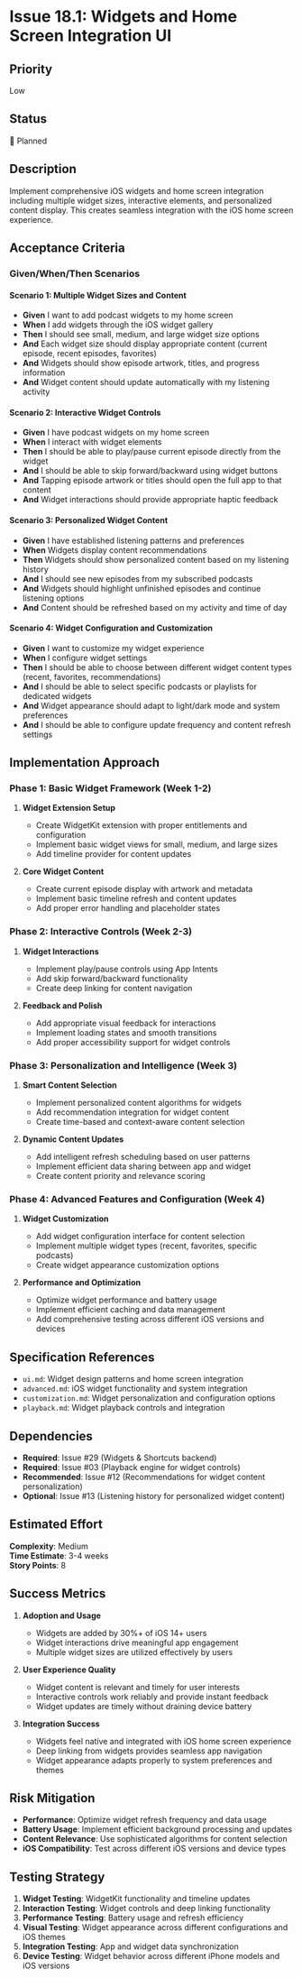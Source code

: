 # Issue 18.1: Widgets and Home Screen Integration UI

## Priority
Low

## Status
🔄 Planned

## Description
Implement comprehensive iOS widgets and home screen integration including multiple widget sizes, interactive elements, and personalized content display. This creates seamless integration with the iOS home screen experience.

## Acceptance Criteria

### Given/When/Then Scenarios

#### Scenario 1: Multiple Widget Sizes and Content
- **Given** I want to add podcast widgets to my home screen
- **When** I add widgets through the iOS widget gallery
- **Then** I should see small, medium, and large widget size options
- **And** Each widget size should display appropriate content (current episode, recent episodes, favorites)
- **And** Widgets should show episode artwork, titles, and progress information
- **And** Widget content should update automatically with my listening activity

#### Scenario 2: Interactive Widget Controls
- **Given** I have podcast widgets on my home screen
- **When** I interact with widget elements
- **Then** I should be able to play/pause current episode directly from the widget
- **And** I should be able to skip forward/backward using widget buttons
- **And** Tapping episode artwork or titles should open the full app to that content
- **And** Widget interactions should provide appropriate haptic feedback

#### Scenario 3: Personalized Widget Content
- **Given** I have established listening patterns and preferences
- **When** Widgets display content recommendations
- **Then** Widgets should show personalized content based on my listening history
- **And** I should see new episodes from my subscribed podcasts
- **And** Widgets should highlight unfinished episodes and continue listening options
- **And** Content should be refreshed based on my activity and time of day

#### Scenario 4: Widget Configuration and Customization
- **Given** I want to customize my widget experience
- **When** I configure widget settings
- **Then** I should be able to choose between different widget content types (recent, favorites, recommendations)
- **And** I should be able to select specific podcasts or playlists for dedicated widgets
- **And** Widget appearance should adapt to light/dark mode and system preferences
- **And** I should be able to configure update frequency and content refresh settings

## Implementation Approach

### Phase 1: Basic Widget Framework (Week 1-2)
1. **Widget Extension Setup**
   - Create WidgetKit extension with proper entitlements and configuration
   - Implement basic widget views for small, medium, and large sizes
   - Add timeline provider for content updates

2. **Core Widget Content**
   - Create current episode display with artwork and metadata
   - Implement basic timeline refresh and content updates
   - Add proper error handling and placeholder states

### Phase 2: Interactive Controls (Week 2-3)
1. **Widget Interactions**
   - Implement play/pause controls using App Intents
   - Add skip forward/backward functionality
   - Create deep linking for content navigation

2. **Feedback and Polish**
   - Add appropriate visual feedback for interactions
   - Implement loading states and smooth transitions
   - Add proper accessibility support for widget controls

### Phase 3: Personalization and Intelligence (Week 3)
1. **Smart Content Selection**
   - Implement personalized content algorithms for widgets
   - Add recommendation integration for widget content
   - Create time-based and context-aware content selection

2. **Dynamic Content Updates**
   - Add intelligent refresh scheduling based on user patterns
   - Implement efficient data sharing between app and widget
   - Create content priority and relevance scoring

### Phase 4: Advanced Features and Configuration (Week 4)
1. **Widget Customization**
   - Add widget configuration interface for content selection
   - Implement multiple widget types (recent, favorites, specific podcasts)
   - Create widget appearance customization options

2. **Performance and Optimization**
   - Optimize widget performance and battery usage
   - Implement efficient caching and data management
   - Add comprehensive testing across different iOS versions and devices

## Specification References
- `ui.md`: Widget design patterns and home screen integration
- `advanced.md`: iOS widget functionality and system integration
- `customization.md`: Widget personalization and configuration options
- `playback.md`: Widget playback controls and integration

## Dependencies
- **Required**: Issue #29 (Widgets & Shortcuts backend)
- **Required**: Issue #03 (Playback engine for widget controls)
- **Recommended**: Issue #12 (Recommendations for widget content personalization)
- **Optional**: Issue #13 (Listening history for personalized widget content)

## Estimated Effort
**Complexity**: Medium  
**Time Estimate**: 3-4 weeks  
**Story Points**: 8

## Success Metrics
1. **Adoption and Usage**
   - Widgets are added by 30%+ of iOS 14+ users
   - Widget interactions drive meaningful app engagement
   - Multiple widget sizes are utilized effectively by users

2. **User Experience Quality**
   - Widget content is relevant and timely for user interests
   - Interactive controls work reliably and provide instant feedback
   - Widget updates are timely without draining device battery

3. **Integration Success**
   - Widgets feel native and integrated with iOS home screen experience
   - Deep linking from widgets provides seamless app navigation
   - Widget appearance adapts properly to system preferences and themes

## Risk Mitigation
- **Performance**: Optimize widget refresh frequency and data usage
- **Battery Usage**: Implement efficient background processing and updates
- **Content Relevance**: Use sophisticated algorithms for content selection
- **iOS Compatibility**: Test across different iOS versions and device types

## Testing Strategy
1. **Widget Testing**: WidgetKit functionality and timeline updates
2. **Interaction Testing**: Widget controls and deep linking functionality
3. **Performance Testing**: Battery usage and refresh efficiency
4. **Visual Testing**: Widget appearance across different configurations and iOS themes
5. **Integration Testing**: App and widget data synchronization
6. **Device Testing**: Widget behavior across different iPhone models and iOS versions